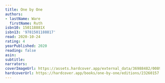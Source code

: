 ```yaml
---
title: One by One
authors:
- lastName: Ware
  firstName: Ruth
isbn10: 150118881X
isbn13: '9781501188817'
read: 2020-10-24
rating: 4
yearPublished: 2020
reading: false
asin:
subtitle:
narrators:
coverImageUrl: https://assets.hardcover.app/external_data/36988482/00897ea6813d94774e9c91dd6ab52cc9089a5962.jpeg
hardcoverUrl: https://hardcover.app/books/one-by-one/editions/23260157
---
```

